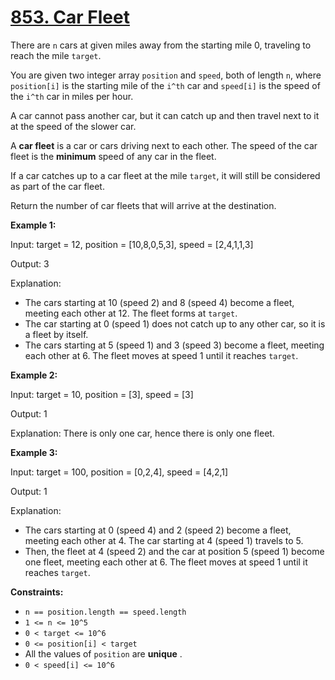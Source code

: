 # [853. Car Fleet](https://leetcode.com/problems/car-fleet/description/)

There are `n` cars at given miles away from the starting mile 0, traveling to reach the mile `target`.

You are given two integer array `position` and `speed`, both of length `n`, where `position[i]` is the starting mile of the `i^th` car and `speed[i]` is the speed of the `i^th` car in miles per hour.

A car cannot pass another car, but it can catch up and then travel next to it at the speed of the slower car.

A **car fleet**  is a car or cars driving next to each other. The speed of the car fleet is the **minimum**  speed of any car in the fleet.

If a car catches up to a car fleet at the mile `target`, it will still be considered as part of the car fleet.

Return the number of car fleets that will arrive at the destination.

**Example 1:** 

<div class="example-block">
Input: target = 12, position = [10,8,0,5,3], speed = [2,4,1,1,3]

Output: 3

Explanation:

- The cars starting at 10 (speed 2) and 8 (speed 4) become a fleet, meeting each other at 12. The fleet forms at `target`.
- The car starting at 0 (speed 1) does not catch up to any other car, so it is a fleet by itself.
- The cars starting at 5 (speed 1) and 3 (speed 3) become a fleet, meeting each other at 6. The fleet moves at speed 1 until it reaches `target`.

**Example 2:** 

<div class="example-block">
Input: target = 10, position = [3], speed = [3]

Output: 1

Explanation:
There is only one car, hence there is only one fleet.

**Example 3:** 

<div class="example-block">
Input: target = 100, position = [0,2,4], speed = [4,2,1]

Output: 1

Explanation:

- The cars starting at 0 (speed 4) and 2 (speed 2) become a fleet, meeting each other at 4. The car starting at 4 (speed 1) travels to 5.
- Then, the fleet at 4 (speed 2) and the car at position 5 (speed 1) become one fleet, meeting each other at 6. The fleet moves at speed 1 until it reaches `target`.

**Constraints:** 

- `n == position.length == speed.length`
- `1 <= n <= 10^5`
- `0 < target <= 10^6`
- `0 <= position[i] < target`
- All the values of `position` are **unique** .
- `0 < speed[i] <= 10^6`